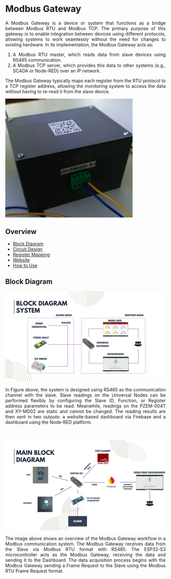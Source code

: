 <h1>Modbus Gateway</h1>
<div align="justify">
A Modbus Gateway is a device or system that functions as a bridge between Modbus RTU and Modbus TCP. The primary purpose of this gateway is to enable integration between devices using different protocols, allowing systems to work seamlessly without the need for changes to existing hardware. In its implementation, the Modbus Gateway acts as:

1. A Modbus RTU master, which reads data from slave devices using RS485 communication.
2. A Modbus TCP server, which provides this data to other systems (e.g., SCADA or Node-RED) over an IP network.

The Modbus Gateway typically maps each register from the RTU protocol to a TCP register address, allowing the monitoring system to access the data without having to re-read it from the slave device.</div>
<p><img src="assets/ModbusGateway.jpg" width="400"></p>

## Overview
* [Block Diagram](#block-diagram)
* [Circuit Design](#circuit-design)
* [Register Mapping](#register-mapping)
* [Website](#website)
* [How to Use](#how-to-use)

## Block Diagram
<p><img src="assets/BlockDiagram.jpg"></p>
<div align="justify">
In Figure above, the system is designed using RS485 as the communication channel with the slave. Slave readings on the Universal Nodes can be performed flexibly by configuring the Slave ID, Function, or Register address parameters to be read. Meanwhile, readings on the PZEM-004T and XY-MD02 are static and cannot be changed. The reading results are then sent in two outputs: a website-based dashboard via Firebase and a dashboard using the Node-RED platform.</div>
<br></br>
<p><img src="assets/MainBlock.jpg"></p>
<div align="justify">
The image above shows an overview of the Modbus Gateway workflow in a Modbus communication system. The Modbus Gateway receives data from the Slave via Modbus RTU format with RS485. The ESP32-S3 microcontroller acts as the Modbus Gateway, receiving the data and sending it to the Dashboard. The data acquisition process begins with the Modbus Gateway sending a Frame Request to the Slave using the Modbus RTU Frame Request format. </div>
